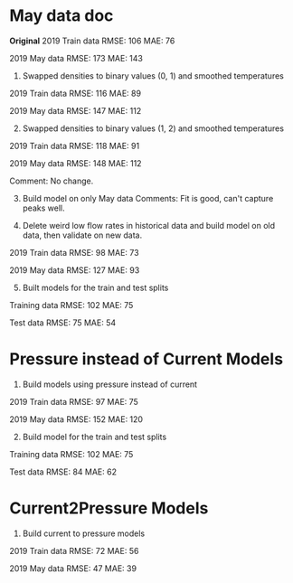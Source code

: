 # May data doc


**Original**
2019 Train data
RMSE: 106
MAE: 76

2019 May data
RMSE: 173
MAE: 143

1. Swapped densities to binary values (0, 1) and smoothed temperatures

2019 Train data
RMSE: 116
MAE: 89

2019 May data
RMSE: 147
MAE: 112

2. Swapped densities to binary values (1, 2) and smoothed temperatures

2019 Train data
RMSE: 118
MAE: 91

2019 May data
RMSE: 148
MAE: 112

Comment: No change.

3. Build model on only May data
Comments: Fit is good, can't capture peaks well.

4. Delete weird low flow rates in historical data and build model on old data, then validate on new data.

2019 Train data
RMSE: 98
MAE: 73

2019 May data
RMSE: 127
MAE: 93

5. Built models for the train and test splits

Training data
RMSE: 102
MAE: 75

Test data
RMSE: 75
MAE: 54


# Pressure instead of Current Models
1. Build models using pressure instead of current

2019 Train data
RMSE: 97
MAE: 75

2019 May data
RMSE: 152
MAE: 120

2. Build model for the train and test splits

Training data
RMSE: 102
MAE: 75

Test data
RMSE: 84
MAE: 62


# Current2Pressure Models
1. Build current to pressure models

2019 Train data
RMSE: 72
MAE: 56

2019 May data
RMSE: 47
MAE: 39


